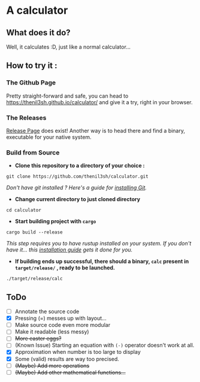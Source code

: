 # A calculator
## What does it do?
Well, it calculates :D, just like a normal calculator... 

## How to try it :

### The Github Page
Pretty straight-forward and safe, you can head to https://thenil3sh.github.io/calculator/ and give it a try, right in your browser.

### The Releases 
[Release Page]() does exist! Another way is to head there and find a binary, executable for your native system.

### Build from Source
- **Clone this repository to a directory of your choice :**
```shell
git clone https://github.com/thenil3sh/calculator.git
```
_Don't have git installed ? Here's a guide for [installing Git](https://git-scm.com/book/en/v2/Getting-Started-Installing-Git)._

- **Change current directory to just cloned directory** 
```shell
cd calculator
```
- **Start building project with `cargo`**
```shell
cargo build --release
```
_This step requires you to have rustup installed on your system. If you don't have it... this [installation guide](https://doc.rust-lang.org/stable/book/ch01-01-installation.html) gets it done for you._
- **If building ends up successful, there should a binary, `calc` present in `target/release/` , ready to be launched.**
```shell
./target/release/calc
```

## ToDo 
- [ ] Annotate the source code
- [x] Pressing (=) messes up with layout...
- [ ] Make source code even more modular
- [ ] Make it readable (less messy)
- [ ] ~~More easter eggs?~~
- [ ] (Known Issue) Starting an equation with `(-)` operator doesn't work at all.
- [x] Approximation when number is too large to display
- [x] Some (valid) results are way too precised.
- [ ] ~~(Maybe) Add more operations~~
- [ ] ~~(Maybe) Add other mathematical functions...~~
